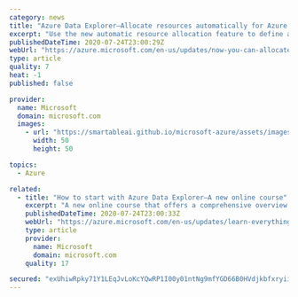 ```yaml
---
category: news
title: "Azure Data Explorer—Allocate resources automatically for Azure Blob Storage data connection"
excerpt: "Use the new automatic resource allocation feature to define a data connection from any Azure Storage to Azure Data Explorer database. "
publishedDateTime: 2020-07-24T23:00:29Z
webUrl: "https://azure.microsoft.com/en-us/updates/now-you-can-allocate-resource-automatically-for-blob-storage-data-connection-in-azure-data-explorer/"
type: article
quality: 7
heat: -1
published: false

provider:
  name: Microsoft
  domain: microsoft.com
  images:
    - url: "https://smartableai.github.io/microsoft-azure/assets/images/organizations/microsoft.com-50x50.jpg"
      width: 50
      height: 50

topics:
  - Azure

related:
  - title: "How to start with Azure Data Explorer—A new online course"
    excerpt: "A new online course that offers a comprehensive overview of data analytics with Azure Data Explorer is now available for free."
    publishedDateTime: 2020-07-24T23:00:33Z
    webUrl: "https://azure.microsoft.com/en-us/updates/learn-everything-you-need-to-know-about-azure-data-explorer/"
    type: article
    provider:
      name: Microsoft
      domain: microsoft.com
    quality: 17

secured: "exUhiwRpky71Y1LEqJvLoKcYQwRP1I00y01ntNg9mfYGD66B0HVdjkbfxryiiYT4k2ujr0aRFP685kyLuhdbGHRgV5Oz39/xBKzGN8yjZ3C62ret7geWrJweChhR09fcSK/HqvxaWASIFxXoAk1fjpASgIxl/+TRstEZJ7ursiCyWYesp9ur8MK9ZaOFJE83lUBrCUGwFImWrkq2Oy84jVMbmfpp/LVpGd88UTz10RkX6bqa5YL7dok+AhPSLnbaoM/5Xq/GfbZ3Nv6fxyfFm1uICPXmouSUPi0zcVGv/C++2fujkBMD8/NVMM5sqt7fBWx+2HuiyRNz40oIbCl/xQ==;F8VRTWUMys9Cl3LvJ5buxQ=="
---
```


